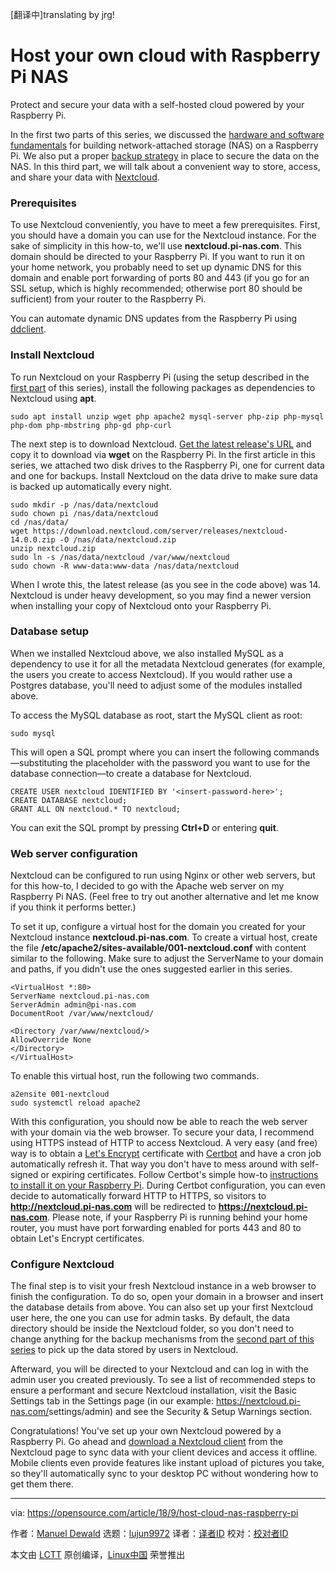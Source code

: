[翻译中]translating by jrg!

Host your own cloud with Raspberry Pi NAS
======

Protect and secure your data with a self-hosted cloud powered by your Raspberry Pi.

In the first two parts of this series, we discussed the [hardware and software fundamentals][1] for building network-attached storage (NAS) on a Raspberry Pi. We also put a proper [backup strategy][2] in place to secure the data on the NAS. In this third part, we will talk about a convenient way to store, access, and share your data with [Nextcloud][3].

### Prerequisites

To use Nextcloud conveniently, you have to meet a few prerequisites. First, you should have a domain you can use for the Nextcloud instance. For the sake of simplicity in this how-to, we'll use **nextcloud.pi-nas.com**. This domain should be directed to your Raspberry Pi. If you want to run it on your home network, you probably need to set up dynamic DNS for this domain and enable port forwarding of ports 80 and 443 (if you go for an SSL setup, which is highly recommended; otherwise port 80 should be sufficient) from your router to the Raspberry Pi.

You can automate dynamic DNS updates from the Raspberry Pi using [ddclient][4].

### Install Nextcloud

To run Nextcloud on your Raspberry Pi (using the setup described in the [first part][1] of this series), install the following packages as dependencies to Nextcloud using **apt**.

```
sudo apt install unzip wget php apache2 mysql-server php-zip php-mysql php-dom php-mbstring php-gd php-curl
```

The next step is to download Nextcloud. [Get the latest release's URL][5] and copy it to download via **wget** on the Raspberry Pi. In the first article in this series, we attached two disk drives to the Raspberry Pi, one for current data and one for backups. Install Nextcloud on the data drive to make sure data is backed up automatically every night.

```
sudo mkdir -p /nas/data/nextcloud
sudo chown pi /nas/data/nextcloud
cd /nas/data/
wget https://download.nextcloud.com/server/releases/nextcloud-14.0.0.zip -O /nas/data/nextcloud.zip
unzip nextcloud.zip
sudo ln -s /nas/data/nextcloud /var/www/nextcloud
sudo chown -R www-data:www-data /nas/data/nextcloud
```

When I wrote this, the latest release (as you see in the code above) was 14. Nextcloud is under heavy development, so you may find a newer version when installing your copy of Nextcloud onto your Raspberry Pi.

### Database setup

When we installed Nextcloud above, we also installed MySQL as a dependency to use it for all the metadata Nextcloud generates (for example, the users you create to access Nextcloud). If you would rather use a Postgres database, you'll need to adjust some of the modules installed above.

To access the MySQL database as root, start the MySQL client as root:

```
sudo mysql
```

This will open a SQL prompt where you can insert the following commands—substituting the placeholder with the password you want to use for the database connection—to create a database for Nextcloud.

```
CREATE USER nextcloud IDENTIFIED BY '<insert-password-here>';
CREATE DATABASE nextcloud;
GRANT ALL ON nextcloud.* TO nextcloud;
```

You can exit the SQL prompt by pressing **Ctrl+D** or entering **quit**.

### Web server configuration

Nextcloud can be configured to run using Nginx or other web servers, but for this how-to, I decided to go with the Apache web server on my Raspberry Pi NAS. (Feel free to try out another alternative and let me know if you think it performs better.)

To set it up, configure a virtual host for the domain you created for your Nextcloud instance **nextcloud.pi-nas.com**. To create a virtual host, create the file **/etc/apache2/sites-available/001-nextcloud.conf** with content similar to the following. Make sure to adjust the ServerName to your domain and paths, if you didn't use the ones suggested earlier in this series.

```
<VirtualHost *:80>
ServerName nextcloud.pi-nas.com
ServerAdmin admin@pi-nas.com
DocumentRoot /var/www/nextcloud/

<Directory /var/www/nextcloud/>
AllowOverride None
</Directory>
</VirtualHost>
```

To enable this virtual host, run the following two commands.

```
a2ensite 001-nextcloud
sudo systemctl reload apache2
```

With this configuration, you should now be able to reach the web server with your domain via the web browser. To secure your data, I recommend using HTTPS instead of HTTP to access Nextcloud. A very easy (and free) way is to obtain a [Let's Encrypt][6] certificate with [Certbot][7] and have a cron job automatically refresh it. That way you don't have to mess around with self-signed or expiring certificates. Follow Certbot's simple how-to [instructions to install it on your Raspberry Pi][8]. During Certbot configuration, you can even decide to automatically forward HTTP to HTTPS, so visitors to **<http://nextcloud.pi-nas.com>** will be redirected to **<https://nextcloud.pi-nas.com>**. Please note, if your Raspberry Pi is running behind your home router, you must have port forwarding enabled for ports 443 and 80 to obtain Let's Encrypt certificates.

### Configure Nextcloud

The final step is to visit your fresh Nextcloud instance in a web browser to finish the configuration. To do so, open your domain in a browser and insert the database details from above. You can also set up your first Nextcloud user here, the one you can use for admin tasks. By default, the data directory should be inside the Nextcloud folder, so you don't need to change anything for the backup mechanisms from the [second part of this series][2] to pick up the data stored by users in Nextcloud.

Afterward, you will be directed to your Nextcloud and can log in with the admin user you created previously. To see a list of recommended steps to ensure a performant and secure Nextcloud installation, visit the Basic Settings tab in the Settings page (in our example: <https://nextcloud.pi-nas.com/>settings/admin) and see the Security & Setup Warnings section.

Congratulations! You've set up your own Nextcloud powered by a Raspberry Pi. Go ahead and [download a Nextcloud client][9] from the Nextcloud page to sync data with your client devices and access it offline. Mobile clients even provide features like instant upload of pictures you take, so they'll automatically sync to your desktop PC without wondering how to get them there.

--------------------------------------------------------------------------------

via: https://opensource.com/article/18/9/host-cloud-nas-raspberry-pi

作者：[Manuel Dewald][a]
选题：[lujun9972](https://github.com/lujun9972)
译者：[译者ID](https://github.com/译者ID)
校对：[校对者ID](https://github.com/校对者ID)

本文由 [LCTT](https://github.com/LCTT/TranslateProject) 原创编译，[Linux中国](https://linux.cn/) 荣誉推出

[a]: https://opensource.com/users/ntlx
[1]: https://opensource.com/article/18/7/network-attached-storage-Raspberry-Pi
[2]: https://opensource.com/article/18/8/automate-backups-raspberry-pi
[3]: https://nextcloud.com/
[4]: https://sourceforge.net/p/ddclient/wiki/Home/
[5]: https://nextcloud.com/install/#instructions-server
[6]: https://letsencrypt.org/
[7]: https://certbot.eff.org/
[8]: https://certbot.eff.org/lets-encrypt/debianother-apache
[9]: https://nextcloud.com/install/#install-clients
